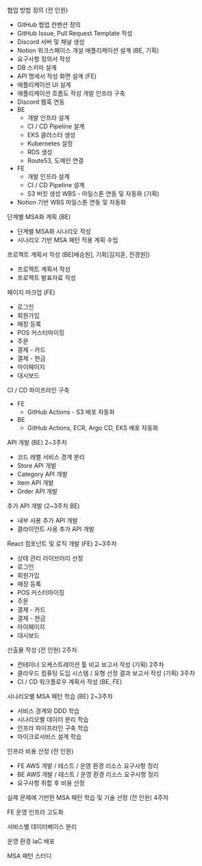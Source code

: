 
협업 방법 정의 (전 인원)
- GitHub 협업 컨벤션 정의
- GitHub Issue, Pull Request Template 작성
- Discord 서버 및 채널 생성
- Notion 워크스페이스 개설
애플리케이션 설계  (BE, 기획)
- 요구사항 정의서 작성
- DB 스키마 설계
- API 명세서 작성
화면 설계 (FE)
- 애플리케이션 UI 설계
- 애플리케이션 흐름도 작성
개발 인프라 구축
- Discord 웹훅 연동
- BE
	- 개발 인프라 설계
	- CI / CD Pipeline 설계
	- EKS 클러스터 생성
	- Kubernetes 설정
	- RDS 생성
	- Route53, 도메인 연결
- FE
	- 개발 인프라 설계
	- CI / CD Pipeline 설계
	- S3 버킷 생성
WBS - 마일스톤 연동 및 자동화 (기획)
- Notion 기반 WBS 마일스톤 연동 및 자동화


단계별 MSA화 계획 (BE)
- 단계별 MSA화 시나리오 작성
- 시나리오 기반 MSA 패턴 적용 계획 수립

프로젝트 계획서 작성 (BE[배승원], 기획[김지훈, 전경원])
- 프로젝트 계획서 작성
- 프로젝트 발표자료 작성

페이지 마크업 (FE)
- 로그인
- 회원가입
- 매장 등록
- POS 커스터마이징
- 주문
- 결제 - 카드
- 결제 - 현금
- 마이페이지
- 대시보드

CI / CD 파이프라인 구축
- FE
	- GitHub Actions - S3 배포 자동화
- BE
	- GitHub Actions, ECR, Argo CD, EKS 배포 자동화

API 개발 (BE) 2~3주차
- 코드 레벨 서비스 경계 분리
- Store API 개발
- Category API 개발
- Item API 개발
- Order API 개발



추가 API 개발 (2~3주차 BE)
- 내부 사용 추가 API 개발
- 클라이언트 사용 추가 API 개발


React 컴포넌트 및 로직 개발 (FE) 2~3주차
- 상태 관리 라이브러리 선정
- 로그인
- 회원가입
- 매장 등록
- POS 커스터마이징
- 주문
- 결제 - 카드
- 결제 - 현금
- 마이페이지
- 대시보드


산출물 작성 (전 인원) 2주차
- 컨테이너 오케스트레이션 툴 비교 보고서 작성 (기획) 2주차
- 클라우드 컴퓨팅 도입 시스템 / 유형 선정 결과 보고서 작성 (기획) 3주차
- CI / CD 워크플로우 계획서 작성 (BE, FE)


시나리오별 MSA 패턴 학습 (BE) 2~3주차
- 서비스 경계와 DDD 학습
- 시나리오별 데이터 분리 학습
- 인프라 파이프라인 구축 학습
- 마이크로서비스 설계 학습

인프라 비용 산정 (전 인원)
- FE AWS 개발 / 테스트 / 운영 환경 리소스 요구사항 정리
- BE AWS 개발 / 테스트 / 운영 환경 리소스 요구사항 정리
- 요구사항 취합 후 비용 산정


실제 문제에 기반한 MSA 패턴 학습 및 기술 선정 (전 인원) 4주차



FE 운영 인프라 고도화

서비스별 데이터베이스 분리

운영 환경 IaC 배포

MSA 패턴 스터디